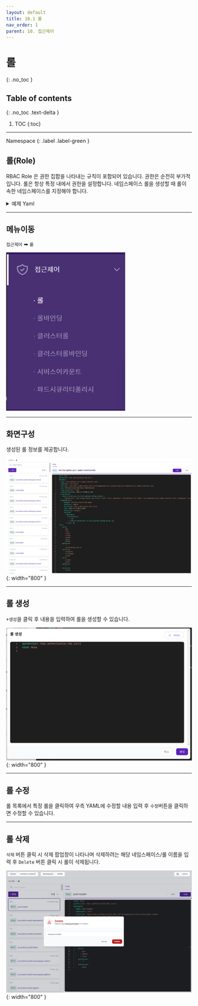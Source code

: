 ```yaml
---
layout: default
title: 10.1 롤
nav_order: 1
parent: 10. 접근제어
---
```


# 롤
{: .no_toc }

## Table of contents
{: .no_toc .text-delta }

1. TOC
{:toc}

---

<div class="code-example" markdown="1">
Namespace
{: .label .label-green }
</div>

## 롤(Role)
RBAC Role 은 권한 집합을 나타내는 규칙이 포함되어 있습니다. 권한은 순전히 부가적입니다.
롤은 항상 특정 내에서 권한을 설정합니다. 네임스페이스 롤을 생성할 때 롤이 속한 네임스페이스를 지정해야 합니다.


<details>
<summary>예제 Yaml</summary>
  
{% highlight yaml %}

apiVersion: rbac.authorization.k8s.io/v1
kind: Role
metadata:
  namespace: default
  name: pod-reader
rules:
- apiGroups: [""] # "" indicates the core API group
  resources: ["pods"]
  verbs: ["get", "watch", "list"]

{% endhighlight %}
   
</details>

---

## 메뉴이동
`접근제어` ➡ `롤`

![ac-001.png](/assets/images/ac/ac-001.png)

---

## 화면구성
생성된 롤 정보를 제공합니다.

![ac-007.png](/assets/images/ac/ac-007.png){: width="800" }

---

## 롤 생성
`+생성`을 클릭 후 내용을 입력하여 롤을 생성할 수 있습니다.

![ac-008.png](/assets/images/ac/ac-008.png){: width="800" }

---

## 롤 수정
롤 목록에서 특정 롤을 클릭하여 우측 YAML에 수정할 내용 입력 후 `수정`버튼을 클릭하면 수정할 수 있습니다.

---

## 롤 삭제
`삭제` 버튼 클릭 시 삭제 팝업창이 나타나며 삭제하려는 해당 네임스페이스/롤 이름을 입력 후 `Delete` 버튼 클릭 시 롤이 삭제됩니다.

![role-delete.png](/assets/images/ac/role-delete.png){: width="800" }